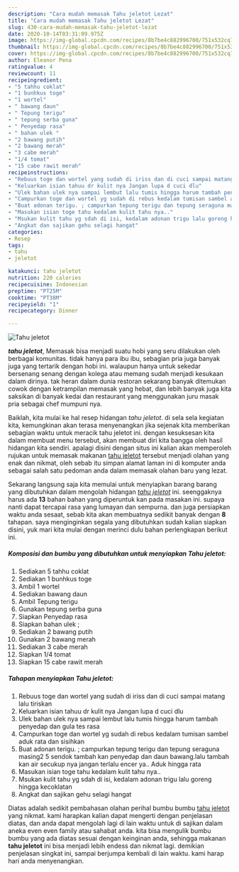 ```yaml
---
description: "Cara mudah memasak Tahu jeletot Lezat"
title: "Cara mudah memasak Tahu jeletot Lezat"
slug: 430-cara-mudah-memasak-tahu-jeletot-lezat
date: 2020-10-14T03:31:09.975Z
image: https://img-global.cpcdn.com/recipes/8b7be4c882996700/751x532cq70/tahu-jeletot-foto-resep-utama.jpg
thumbnail: https://img-global.cpcdn.com/recipes/8b7be4c882996700/751x532cq70/tahu-jeletot-foto-resep-utama.jpg
cover: https://img-global.cpcdn.com/recipes/8b7be4c882996700/751x532cq70/tahu-jeletot-foto-resep-utama.jpg
author: Eleanor Pena
ratingvalue: 4
reviewcount: 11
recipeingredient:
- "5 tahhu coklat"
- "1 bunhkus toge"
- "1 wortel"
- " bawang daun"
- " Tepung terigu"
- " tepung serba guna"
- " Penyedap rasa"
- " bahan ulek "
- "2 bawang putih"
- "2 bawang merah"
- "3 cabe merah"
- "1/4 tomat"
- "15 cabe rawit merah"
recipeinstructions:
- "Rebuus toge dan wortel yang sudah di iriss dan di cuci sampai matang lalu tiriskan"
- "Keluarkan isian tahuu dr kulit nya Jangan lupa d cuci dlu"
- "Ulek bahan ulek nya sampai lembut lalu tumis hingga harum tambah penyedap dan gula tes rasa"
- "Campurkan toge dan wortel yg sudah di rebus kedalam tumisan sambel aduk rata dan sisihkan"
- "Buat adonan terigu. ; campurkan tepung terigu dan tepung seraguna masing2 5 sendok tambah kan penyedap dan daun bawang.lalu tambah kan air secukup nya jangan terlalu encer ya.. Aduk hingga rata"
- "Masukan isian toge tahu kedalam kulit tahu nya.."
- "Msukan kulit tahu yg sdah di isi, kedalam adonan trigu lalu goreng hingga kecoklatan"
- "Angkat dan sajikan gehu selagi hangat"
categories:
- Resep
tags:
- tahu
- jeletot

katakunci: tahu jeletot 
nutrition: 220 calories
recipecuisine: Indonesian
preptime: "PT25M"
cooktime: "PT38M"
recipeyield: "1"
recipecategory: Dinner

---
```



![Tahu jeletot](https://img-global.cpcdn.com/recipes/8b7be4c882996700/751x532cq70/tahu-jeletot-foto-resep-utama.jpg)

<b><i>tahu jeletot</i></b>, Memasak bisa menjadi suatu hobi yang seru dilakukan oleh berbagai komunitas. tidak hanya para ibu ibu, sebagian pria juga banyak juga yang tertarik dengan hobi ini. walaupun hanya untuk sekedar bersenang senang dengan kolega atau memang sudah menjadi kesukaan dalam dirinya. tak heran dalam dunia restoran sekarang banyak ditemukan cowok dengan ketrampilan memasak yang hebat, dan lebih banyak juga kita saksikan di banyak kedai dan restaurant yang menggunakan juru masak pria sebagai chef mumpuni nya.

Baiklah, kita mulai ke hal resep hidangan <i>tahu jeletot</i>. di sela sela kegiatan kita, kemungkinan akan terasa menyenangkan jika sejenak kita memberikan sebagian waktu untuk meracik tahu jeletot ini. dengan kesuksesan kita dalam membuat menu tersebut, akan membuat diri kita bangga oleh hasil hidangan kita sendiri. apalagi disini dengan situs ini kalian akan memperoleh rujukan untuk memasak makanan <u>tahu jeletot</u> tersebut menjadi olahan yang enak dan nikmat, oleh sebab itu simpan alamat laman ini di komputer anda sebagai salah satu pedoman anda dalam memasak olahan baru yang lezat.




Sekarang langsung saja kita memulai untuk menyiapkan barang barang yang dibutuhkan dalam mengolah hidangan <u><i>tahu jeletot</i></u> ini. seenggaknya harus ada <b>13</b> bahan bahan yang diperuntuk kan pada masakan ini. supaya nanti dapat tercapai rasa yang lumayan dan sempurna. dan juga persiapkan waktu anda sesaat, sebab kita akan membuatnya sedikit banyak dengan <b>8</b> tahapan. saya menginginkan segala yang dibutuhkan sudah kalian siapkan disini, yuk mari kita mulai dengan merinci dulu bahan perlengkapan berikut ini.

<!--inarticleads1-->

##### Komposisi dan bumbu yang dibutuhkan untuk menyiapkan Tahu jeletot:

1. Sediakan 5 tahhu coklat
1. Sediakan 1 bunhkus toge
1. Ambil 1 wortel
1. Sediakan  bawang daun
1. Ambil  Tepung terigu
1. Gunakan  tepung serba guna
1. Siapkan  Penyedap rasa
1. Siapkan  bahan ulek ;
1. Sediakan 2 bawang putih
1. Gunakan 2 bawang merah
1. Sediakan 3 cabe merah
1. Siapkan 1/4 tomat
1. Siapkan 15 cabe rawit merah




<!--inarticleads2-->

##### Tahapan menyiapkan Tahu jeletot:

1. Rebuus toge dan wortel yang sudah di iriss dan di cuci sampai matang lalu tiriskan
1. Keluarkan isian tahuu dr kulit nya Jangan lupa d cuci dlu
1. Ulek bahan ulek nya sampai lembut lalu tumis hingga harum tambah penyedap dan gula tes rasa
1. Campurkan toge dan wortel yg sudah di rebus kedalam tumisan sambel aduk rata dan sisihkan
1. Buat adonan terigu. ; campurkan tepung terigu dan tepung seraguna masing2 5 sendok tambah kan penyedap dan daun bawang.lalu tambah kan air secukup nya jangan terlalu encer ya.. Aduk hingga rata
1. Masukan isian toge tahu kedalam kulit tahu nya..
1. Msukan kulit tahu yg sdah di isi, kedalam adonan trigu lalu goreng hingga kecoklatan
1. Angkat dan sajikan gehu selagi hangat




Diatas adalah sedikit pembahasan olahan perihal bumbu bumbu <u>tahu jeletot</u> yang nikmat. kami harapkan kalian dapat mengerti dengan penjelasan diatas, dan anda dapat mengolah lagi di lain waktu untuk di sajikan dalam aneka even even family atau sahabat anda. kita bisa mengulik bumbu bumbu yang ada diatas sesuai dengan keinginan anda, sehingga makanan <b>tahu jeletot</b> ini bisa menjadi lebih endess dan nikmat lagi. demikian penjelasan singkat ini, sampai berjumpa kembali di lain waktu. kami harap hari anda menyenangkan.
